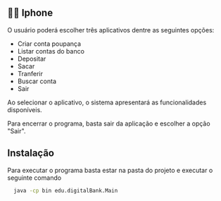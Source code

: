 
## 👩‍💻 Iphone

O usuário poderá escolher três aplicativos dentre as seguintes opções:

- Criar conta poupança
- Listar contas do banco
- Depositar
- Sacar
- Tranferir
- Buscar conta
- Sair

Ao selecionar o aplicativo, o sistema apresentará as funcionalidades disponíveis.

Para encerrar o programa, basta sair da aplicação e escolher a opção "Sair".


## Instalação

Para executar o programa basta estar na pasta do projeto e executar o seguinte comando

```bash
  java -cp bin edu.digitalBank.Main
```
    
